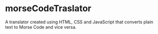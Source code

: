 # morseCodeTraslator
A translator created using HTML, CSS and JavaScript that converts plain text to Morse Code and vice versa.
